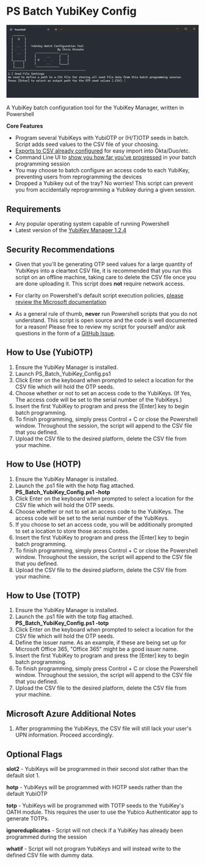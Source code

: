 # PS Batch YubiKey Config
![Powershell Window](Images/main_window.PNG)

A YubiKey batch configuration tool for the YubiKey Manager, written in Powershell



**Core Features**
- Program several YubiKeys with YubiOTP or (H/T)OTP seeds in batch. Script adds seed values to the CSV file of your choosing. 
- [Exports to CSV already configured](https://github.com/chris-streeks/PS_Batch_YubiKey_Config/blob/main/Images/seed_file.PNG) for easy import into Okta/Duo/etc.
- Command Line UI to [show you how far you've progressed](Images/batch_programming_screen.PNG) in your batch programming session
- You may choose to batch configure an access code to each YubiKey, preventing users from reprogramming the devices
- Dropped a Yubikey out of the tray? No worries! This script can prevent you from accidentally reprogramming a Yubikey during a given session.


## Requirements
- Any popular operating system capable of running Powershell
- Latest version of the [YubiKey Manager 1.2.4](https://www.yubico.com/products/services-software/download/yubikey-manager/) 

## Security Recommendations
- Given that you'll be generating OTP seed values for a large quantity of YubiKeys into a cleartext CSV file, it is recommended that you run this script on an offline machine, taking care to delete the CSV file once you are done uploading it. This script does **not** require network access.

- For clarity on Powershell's default script execution policies, [please review the Microsoft documentation](https://docs.microsoft.com/en-us/powershell/module/microsoft.powershell.core/about/about_execution_policies?view=powershell-7)

- As a general rule of thumb, **never** run Powershell scripts that you do not understand. This script is open source and the code is well documented for a reason! Please free to review my script for yourself and/or ask questions in the form of a [GitHub Issue](https://github.com/chris-streeks/PS_Batch_YubiKey_Config/issues).

## How to Use (YubiOTP)
1. Ensure the YubiKey Manager is installed. 
2. Launch PS_Batch_YubiKey_Config.ps1
3. Click Enter on the keyboard when prompted to select a location for the CSV file which will hold the OTP seeds.
4. Choose whether or not to set an access code to the YubiKeys. (If Yes, The access code will be set to the serial number of the YubiKeys.)
5. Insert the first YubiKey to program and press the [Enter] key to begin batch programming.
6. To finish programming, simply press Control + C or close the Powershell window. Throughout the session, the script will append to the CSV file that you defined.
7. Upload the CSV file to the desired platform, delete the CSV file from your machine.

## How to Use (HOTP)
1. Ensure the YubiKey Manager is installed.
2. Launch the .ps1 file with the hotp flag attached. **PS_Batch_YubiKey_Config.ps1 -hotp**
3. Click Enter on the keyboard when prompted to select a location for the CSV file which will hold the OTP seeds.
4. Choose whether or not to set an access code to the YubiKeys. The access code will be set to the serial number of the YubiKeys.
5. If you choose to set an access code, you will be additionally prompted to set a location to store those access codes.
6. Insert the first YubiKey to program and press the [Enter] key to begin batch programming.
6. To finish programming, simply press Control + C or close the Powershell window. Throughout the session, the script will append to the CSV file that you defined.
7. Upload the CSV file to the desired platform, delete the CSV file from your machine.

## How to Use (TOTP)
1. Ensure the YubiKey Manager is installed.
2. Launch the .ps1 file with the totp flag attached. **PS_Batch_YubiKey_Config.ps1 -totp**
3. Click Enter on the keyboard when prompted to select a location for the CSV file which will hold the OTP seeds.
4. Define the issuer name. As an example, if these are being set up for Microsoft Office 365, "Office 365" might be a good issuer name.
5. Insert the first YubiKey to program and press the [Enter] key to begin batch programming.
6. To finish programming, simply press Control + C or close the Powershell window. Throughout the session, the script will append to the CSV file that you defined.
7. Upload the CSV file to the desired platform, delete the CSV file from your machine.

## Microsoft Azure Additional Notes
1. After programming the YubiKeys, the CSV file will still lack your user's UPN information. Proceed accordingly.


## Optional Flags 
**slot2** - YubiKeys will be programmed in their second slot rather than the default slot 1. 

**hotp** - YubiKeys will be programmed with HOTP seeds rather than the default YubiOTP

**totp** - YubiKeys will be programmed with TOTP seeds to the YubiKey's OATH module. This requires the user to use the Yubico Authenticator app to generate TOTPs.

**ignoreduplicates** - Script will not check if a YubiKey has already been programmed during the session

**whatif** - Script will not program YubiKeys and will instead write to the defined CSV file with dummy data. 

